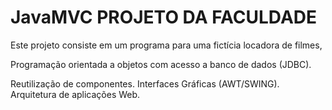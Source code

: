 # JavaMVC PROJETO DA FACULDADE

Este projeto consiste em um programa para uma fictícia locadora de filmes,

Programação orientada a objetos com acesso a banco de dados (JDBC). 

Reutilização de componentes. Interfaces Gráficas (AWT/SWING). Arquitetura de aplicações Web.
